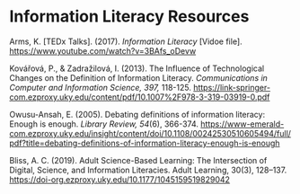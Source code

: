 # Information Literacy Resources #

Arms, K. \[TEDx Talks]. (2017). *Information Literacy* \[Vidoe file]. https://www.youtube.com/watch?v=3BAfs_oDevw 

Kovářová, P., & Zadražilová, I. (2013). The Influence of Technological Changes on the Definition of Information Literacy. *Communications in Computer and Information Science, 397,* 118-125. https://link-springer-com.ezproxy.uky.edu/content/pdf/10.1007%2F978-3-319-03919-0.pdf

Owusu-Ansah, E. (2005). Debating definitions of information literacy: Enough is enough. *Library Review, 54*(6), 366-374. https://www-emerald-com.ezproxy.uky.edu/insight/content/doi/10.1108/00242530510605494/full/pdf?title=debating-definitions-of-information-literacy-enough-is-enough

Bliss, A. C. (2019). Adult Science-Based Learning: The Intersection of Digital, Science, and Information Literacies. Adult Learning, 30(3), 128–137. https://doi-org.ezproxy.uky.edu/10.1177/1045159519829042
